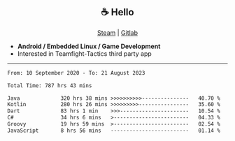 <h2 align="center"> ☕ Hello </h2>

<p align="center">
  <a href="https://steamcommunity.com/id/Niforances/">Steam</a> |
  <a href="https://gitlab.com/niforances">Gitlab</a>
</p>

 - **Android / Embedded Linux / Game Development**
 - Interested in Teamfight-Tactics third party app

------

<!--START_SECTION:waka-->

```txt
From: 10 September 2020 - To: 21 August 2023

Total Time: 787 hrs 43 mins

Java             320 hrs 38 mins >>>>>>>>>>---------------   40.70 %
Kotlin           280 hrs 26 mins >>>>>>>>>----------------   35.60 %
Dart             83 hrs 1 min    >>>----------------------   10.54 %
C#               34 hrs 6 mins   >------------------------   04.33 %
Groovy           19 hrs 59 mins  >------------------------   02.54 %
JavaScript       8 hrs 56 mins   -------------------------   01.14 %
```

<!--END_SECTION:waka-->
